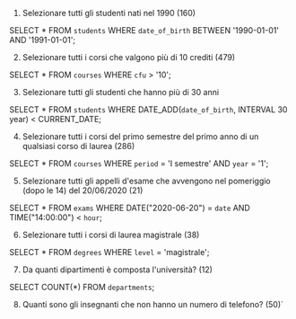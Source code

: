 1. Selezionare tutti gli studenti nati nel 1990 (160)

SELECT *
FROM `students`
WHERE `date_of_birth` BETWEEN '1990-01-01' AND '1991-01-01';

2. Selezionare tutti i corsi che valgono più di 10 crediti (479)

SELECT *
FROM `courses`
WHERE `cfu` > '10';

3. Selezionare tutti gli studenti che hanno più di 30 anni

SELECT *
FROM `students`
WHERE DATE_ADD(`date_of_birth`, INTERVAL 30 year) < CURRENT_DATE;

4. Selezionare tutti i corsi del primo semestre del primo anno di un qualsiasi corso di
laurea (286)

SELECT *
FROM `courses`
WHERE `period` = 'I semestre' AND `year` = '1';

5. Selezionare tutti gli appelli d'esame che avvengono nel pomeriggio (dopo le 14) del
20/06/2020 (21)

SELECT *
FROM `exams`
WHERE DATE("2020-06-20") = `date` AND TIME("14:00:00") < `hour`;

6. Selezionare tutti i corsi di laurea magistrale (38)

SELECT *
FROM `degrees`
WHERE `level` = 'magistrale';

7. Da quanti dipartimenti è composta l'università? (12)

SELECT COUNT(*)
FROM `departments`;

8. Quanti sono gli insegnanti che non hanno un numero di telefono? (50)`
